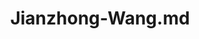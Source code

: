 ---
title: "Jianzhong-Wang.md"
collection: authors
permalink: /authors/Jianzhong-Wang
citation: ' Zhikun Huang,  Zhedong Zheng,  Chenggang Yan,  Hongtao Xie,  Yaoqi Sun,  Jianzhong Wang,  Jiyong Zhang, &quot;Real-World Automatic Makeup via Identity Preservation Makeup Net.&quot; IJCAI, 2020.'
---